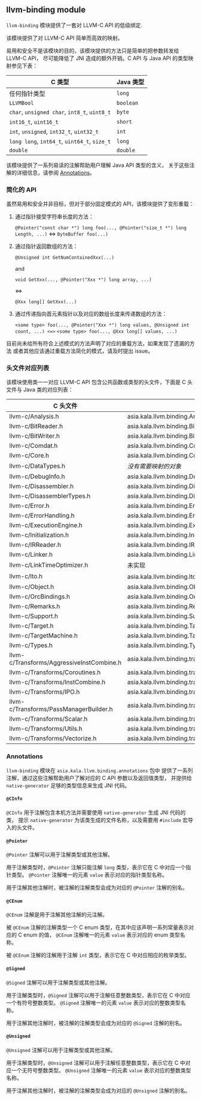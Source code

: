 ## llvm-binding module

`llvm-binding` 模块提供了一套对 LLVM-C API 的低级绑定. 

该模块提供了对 LLVM-C API 简单而高效的映射。

易用和安全不是该模块的目的，该模块提供的方法只是简单的把参数转发给 LLVM-C API，
尽可能降低了 JNI 造成的额外开销。C API 与 Java API 的类型映射参见下表：

| C 类型                                       | Java 类型 |
| -------------------------------------------- | --------- |
| 任何指针类型                                  | `long`    |
| `LLVMBool`                                   | `boolean` |
| `char`, `unsigned char`, `int8_t`, `uint8_t` | `byte`    |
| `int16_t`, `uint16_t`                        | `short`   |
| `int`, `unsigned`, `int32_t`, `uint32_t`     | `int`     |
| `long long`, `int64_t`, `uint64_t`, `size_t` | `long`    |
| `double`                                     | `double`  |

该模块提供了一系列易读的注解帮助用户理解 Java API 类型的含义，
关于这些注解的详细信息，请参阅 [Annotations](#Annotations)。

### 简化的 API

虽然易用和安全并非目标，但对于部分固定模式的 API，该模块提供了变形重载：

1. 通过指针接受字符串长度的方法：

    `@Pointer("const char *") long foo(..., @Pointer("size_t *") long Length, ...)`
    <=> 
    `ByteBuffer foo(...)`

2. 通过指针返回数组的方法：

    `@Unsigned int GetNumContainedXxx(...)`
    
    and
    
    `void GetXxx(..., @Pointer("Xxx *") long array, ...)`

    <=>
    
    `@Xxx long[] GetXxx(...)`
    
3. 通过传递指向首元素指针以及对应的数组长度来传递数组的方法：

   `<some type> foo(..., @Pointer("Xxx *") long values, @Unsigned int count, ...)
   <=>`
   `<some type> foo(..., @Xxx long[] values, ...)`

目前尚未给所有符合上述模式的方法声明了对应的重载方法，如果发现了遗漏的方法
或者其他应该通过重载方法简化的模式，请及时提出 issue。

### 头文件对应列表

该模块使用类一一对应 LLVM-C API 包含公共函数或类型的头文件，下面是 C 头文件与 Java 类的对应列表：

| C 头文件                                  | Java 类                                                 |
| ----------------------------------------- | ------------------------------------------------------- |
| llvm-c/Analysis.h                         | asia.kala.llvm.binding.Analysis                         |
| llvm-c/BitReader.h                        | asia.kala.llvm.binding.BitReader                        |
| llvm-c/BitWriter.h                        | asia.kala.llvm.binding.BitWriter                        |
| llvm-c/Comdat.h                           | asia.kala.llvm.binding.Comdat                           |
| llvm-c/Core.h                             | asia.kala.llvm.binding.Core                             |
| llvm-c/DataTypes.h                        | *没有需要映射的对象*                                    |
| llvm-c/DebugInfo.h                        | asia.kala.llvm.binding.DebugInfo                        |
| llvm-c/Disassembler.h                     | asia.kala.llvm.binding.Disassembler                     |
| llvm-c/DisassemblerTypes.h                | asia.kala.llvm.binding.DisassemblerTypes                |
| llvm-c/Error.h                            | asia.kala.llvm.binding.ErrorH                           |
| llvm-c/ErrorHandling.h                    | asia.kala.llvm.binding.ErrorHandling                    |
| llvm-c/ExecutionEngine.h                  | asia.kala.llvm.binding.ExecutionEngine                  |
| llvm-c/Initialization.h                   | asia.kala.llvm.binding.Initialization                   |
| llvm-c/IRReader.h                         | asia.kala.llvm.binding.IRReader                         |
| llvm-c/Linker.h                           | asia.kala.llvm.binding.Linker                           |
| llvm-c/LinkTimeOptimizer.h                | 未实现                                                  |
| llvm-c/lto.h                              | asia.kala.llvm.binding.lto (未完全实现)                 |
| llvm-c/Object.h                           | asia.kala.llvm.binding.ObjectH                          |
| llvm-c/OrcBindings.h                      | asia.kala.llvm.binding.OrcBindings                      |
| llvm-c/Remarks.h                          | asia.kala.llvm.binding.Remarks                          |
| llvm-c/Support.h                          | asia.kala.llvm.binding.Support                          |
| llvm-c/Target.h                           | asia.kala.llvm.binding.TargetH                          |
| llvm-c/TargetMachine.h                    | asia.kala.llvm.binding.TargetMachine                    |
| llvm-c/Types.h                            | asia.kala.llvm.binding.Types                            |
| llvm-c/Transforms/AggressiveInstCombine.h | asia.kala.llvm.binding.transforms.AggressiveInstCombine |
| llvm-c/Transforms/Coroutines.h            | asia.kala.llvm.binding.transforms.Coroutines            |
| llvm-c/Transforms/InstCombine.h           | asia.kala.llvm.binding.transforms.InstCombine           |
| llvm-c/Transforms/IPO.h                   | asia.kala.llvm.binding.transforms.IPO                   |
| llvm-c/Transforms/PassManagerBuilder.h    | asia.kala.llvm.binding.transforms.PassManagerBuilder    |
| llvm-c/Transforms/Scalar.h                | asia.kala.llvm.binding.transforms.Scalar                |
| llvm-c/Transforms/Utils.h                 | asia.kala.llvm.binding.transforms.Utils                 |
| llvm-c/Transforms/Vectorize.h             | asia.kala.llvm.binding.transforms.Vectorize             |

### Annotations

`llvm-binding` 模块在 `asia.kala.llvm.binding.annotations` 包中
提供了一系列注解，通过这些注解帮助用户了解对应的 C API 参数以及返回值类型，
并提供给 `native-generator` 足够的类型信息来生成 JNI 代码。

#### `@CInfo`

`@CInfo` 用于注解包含本机方法并需要使用 `native-generator` 生成 JNI 代码的类，
提示 `native-generator` 为该类生成的文件名称，以及需要用 `#include` 宏导入的头文件。

#### `@Pointer`

`@Pointer` 注解可以用于注解类型或其他注解。

用于注解类型时，`@Pointer` 注解只能注解 `long` 类型，表示它在 C 中对应一个指针类型。
`@Pointer` 注解唯一的元素 `value` 表示对应的指针类型名称。

用于注解其他注解时，被注解的注解类型会成为对应的 `@Pointer` 注解的别名。

#### `@CEnum`

`@CEnum` 注解是用于注解其他注解的元注解。

被 `@CEnum` 注解的注解类型一个 C enum 类型，在其中应该声明一系列常量表示对应的 C enum 的值，
`@CEnum` 注解唯一的元素 `value` 表示对应的 enum 类型名称。

被 `@CEnum` 注解的注解用于注解 `int` 类型，表示它在 C 中对应相应的枚举类型。

#### `@Signed`

`@Signed` 注解可以用于注解类型或其他注解。

用于注解类型时，`@Signed` 注解可以用于注解任意整数类型，表示它在 C 中对应一个有符号整数类型。
`@Signed` 注解唯一的元素 `value` 表示对应的整数类型名称。

用于注解其他注解时，被注解的注解类型会成为对应的 `@Signed` 注解的别名。

#### `@Unsigned`

`@Unsigned` 注解可以用于注解类型或其他注解。

用于注解类型时，`@Unsigned` 注解可以用于注解任意整数类型，表示它在 C 中对应一个无符号整数类型。
`@Unsigned` 注解唯一的元素 `value` 表示对应的整数类型名称。

用于注解其他注解时，被注解的注解类型会成为对应的 `@Unsigned` 注解的别名。